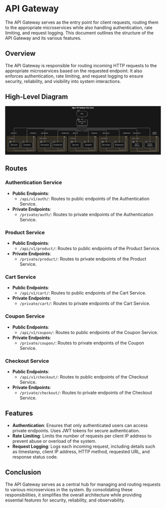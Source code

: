 # API Gateway

The API Gateway serves as the entry point for client requests, routing them to the appropriate microservices while also handling authentication, rate limiting, and request logging. This document outlines the structure of the API Gateway and its various features.

## Overview

The API Gateway is responsible for routing incoming HTTP requests to the appropriate microservices based on the requested endpoint. It also enforces authentication, rate limiting, and request logging to ensure security, reliability, and visibility into system interactions.

## High-Level Diagram

![High-Level-Diagram](./High-Level-Diagram.svg)

## Routes

### Authentication Service

- **Public Endpoints**:
  - `/api/v1/auth/`: Routes to public endpoints of the Authentication Service.
- **Private Endpoints**:
  - `/private/auth/`: Routes to private endpoints of the Authentication Service.

### Product Service

- **Public Endpoints**:
  - `/api/v1/product/`: Routes to public endpoints of the Product Service.
- **Private Endpoints**:
  - `/private/product/`: Routes to private endpoints of the Product Service.

### Cart Service

- **Public Endpoints**:
  - `/api/v1/cart/`: Routes to public endpoints of the Cart Service.
- **Private Endpoints**:
  - `/private/cart/`: Routes to private endpoints of the Cart Service.

### Coupon Service

- **Public Endpoints**:
  - `/api/v1/coupon/`: Routes to public endpoints of the Coupon Service.
- **Private Endpoints**:
  - `/private/coupon/`: Routes to private endpoints of the Coupon Service.

### Checkout Service

- **Public Endpoints**:
  - `/api/v1/checkout/`: Routes to public endpoints of the Checkout Service.
- **Private Endpoints**:
  - `/private/checkout/`: Routes to private endpoints of the Checkout Service.

## Features

- **Authentication**: Ensures that only authenticated users can access private endpoints. Uses JWT tokens for secure authentication.
- **Rate Limiting**: Limits the number of requests per client IP address to prevent abuse or overload of the system.
- **Request Logging**: Logs each incoming request, including details such as timestamp, client IP address, HTTP method, requested URL, and response status code.

## Conclusion

The API Gateway serves as a central hub for managing and routing requests to various microservices in the system. By consolidating these responsibilities, it simplifies the overall architecture while providing essential features for security, reliability, and observability.